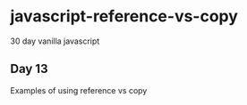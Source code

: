 # javascript-reference-vs-copy 

30 day vanilla javascript

## Day 13

Examples of using reference vs copy
